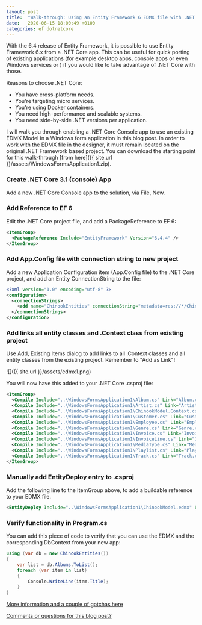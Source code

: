 ```yaml
---
layout: post
title:  "Walk-through: Using an Entity Framework 6 EDMX file with .NET Core"
date:   2020-06-15 18:00:49 +0100
categories: ef dotnetcore
---
```

With the 6.4 release of Entity Framework, it is possible to use Entity Framework 6.x from a .NET Core app. This can be useful for quick porting of existing applications (for example desktop apps, console apps or even Windows services or ) if you would like to take advantage of .NET Core with those. 

Reasons to choose .NET Core:

* You have cross-platform needs.
* You're targeting micro services.
* You're using Docker containers.
* You need high-performance and scalable systems.
* You need side-by-side .NET versions per application.

I will walk you through enabling a .NET Core Console app to use an existing EDMX Model in a Windows form application in this blog post. In order to work with the EDMX file in the designer, it must remain located on the original .NET Framework based project. You can download the starting point for this walk-through [from here]({{ site.url }}/assets/WindowsFormsApplication1.zip).

### Create .NET Core 3.1 (console) App

Add a new .NET Core Console app to the solution, via File, New.

### Add Reference to EF 6

Edit the .NET Core project file, and add a PackageReference to EF 6:

```xml
<ItemGroup>
  <PackageReference Include="EntityFramework" Version="6.4.4" />
</ItemGroup>
```

### Add App.Config file with connection string to new project

Add a new Application Configuration item (App.Config file) to the .NET Core project, and add an Entity ConnectionString to the file:

```xml
<?xml version="1.0" encoding="utf-8" ?>
<configuration>
  <connectionStrings>
    <add name="ChinookEntities" connectionString="metadata=res://*/ChinookModel.csdl|res://*/ChinookModel.ssdl|res://*/ChinookModel.msl;provider=System.Data.SqlClient;provider connection string=&quot;data source=.\SQLEXPRESS;initial catalog=Chinook;integrated security=True;MultipleActiveResultSets=True;App=EntityFramework&quot;" providerName="System.Data.EntityClient" />
  </connectionStrings>
</configuration>
```

### Add links all entity classes and .Context class from existing project

Use Add, Existing Items dialog to add links to all .Context classes and all entity classes from the existing project. Remember to "Add as Link"!

![]({{ site.url }}/assets/edmx1.png)

You will now have this added to your .NET Core .csproj file:

  ```xml
<ItemGroup>
    <Compile Include="..\WindowsFormsApplication1\Album.cs" Link="Album.cs" />
    <Compile Include="..\WindowsFormsApplication1\Artist.cs" Link="Artist.cs" />
    <Compile Include="..\WindowsFormsApplication1\ChinookModel.Context.cs" Link="ChinookModel.Context.cs" />
    <Compile Include="..\WindowsFormsApplication1\Customer.cs" Link="Customer.cs" />
    <Compile Include="..\WindowsFormsApplication1\Employee.cs" Link="Employee.cs" />
    <Compile Include="..\WindowsFormsApplication1\Genre.cs" Link="Genre.cs" />
    <Compile Include="..\WindowsFormsApplication1\Invoice.cs" Link="Invoice.cs" />
    <Compile Include="..\WindowsFormsApplication1\InvoiceLine.cs" Link="InvoiceLine.cs" />
    <Compile Include="..\WindowsFormsApplication1\MediaType.cs" Link="MediaType.cs" />
    <Compile Include="..\WindowsFormsApplication1\Playlist.cs" Link="Playlist.cs" />
    <Compile Include="..\WindowsFormsApplication1\Track.cs" Link="Track.cs" />
  </ItemGroup>
```

### Manually add EntityDeploy entry to .csproj

Add the following line to  the ItemGroup above, to add a buildable reference to your EDMX file.

```xml
<EntityDeploy Include="..\WindowsFormsApplication1\ChinookModel.edmx" Link="ChinookModel.edmx" />
```

### Verify functionality in Program.cs

You can add this piece of code to verify that you can use the EDMX and the corresponding DbContext from your new app:

``` csharp
using (var db = new ChinookEntities())
{
    var list = db.Albums.ToList();
    foreach (var item in list)
    {
        Console.WriteLine(item.Title);
    }
}
```

[More information and a couple of gotchas here](https://docs.microsoft.com/en-us/ef/ef6/what-is-new/#ef-designer-support)

[Comments or questions for this blog post?](https://github.com/ErikEJ/erikej.github.io/issues/12)
